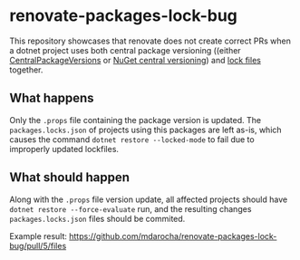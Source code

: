 # renovate-packages-lock-bug

This repository showcases that renovate does not create correct PRs when
a dotnet project uses both central package versioning ((either [CentralPackageVersions](https://github.com/microsoft/MSBuildSdks/tree/main/src/CentralPackageVersions) or [NuGet central versioning](https://github.com/NuGet/Home/wiki/Centrally-managing-NuGet-package-versions))
and [lock files](https://devblogs.microsoft.com/nuget/enable-repeatable-package-restores-using-a-lock-file/) together.

## What happens

Only the `.props` file containing the package version is updated. The `packages.locks.json` of projects using
this packages are left as-is, which causes the command `dotnet restore --locked-mode` to fail due to improperly
updated lockfiles.

## What should happen

Along with the `.props` file version update, all affected projects should have `dotnet restore --force-evaluate` run,
and the resulting changes `packages.locks.json` files should be commited.

Example result: https://github.com/mdarocha/renovate-packages-lock-bug/pull/5/files
